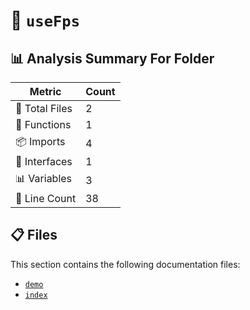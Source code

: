 # 📁 `useFps`

## 📊 Analysis Summary For Folder

| Metric | Count |
|--------|-------|
| 📁 Total Files | 2 |
| 🔧 Functions | 1 |
| 📦 Imports | 4 |
| 📐 Interfaces | 1 |
| 📊 Variables | 3 |
| 🔢 Line Count | 38 |


## 📋 Files

This section contains the following documentation files:

- [`demo`](./demo.md)
- [`index`](./index.md)